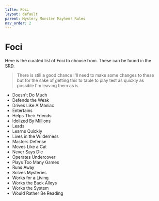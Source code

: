 ```yaml
---
title: Foci
layout: default
parent: Mystery Monster Mayhem! Rules
nav_order: 2
---
```

# Foci
Here is the curated list of Foci to choose from. These can be found in the [SRD](https://screwtapello.gitlab.io/cypher-system-reference/focus.html).

> There is still a good chance I'll need to make some changes to these but for the sake of getting this to table to play test as quickly as possible I'm leaving them as is.

- Doesn't Do Much
- Defends the Weak
- Drives Like A Maniac
- Entertains
- Helps Their Friends
- ldolized By Millions
- Leads
- Learns Quickly
- Lives in the Wilderness
- Masters Defense
- Moves Like a Cat
- Never Says Die
- Operates Undercover
- Plays Too Many Games
- Runs Away
- Solves Mysteries
- Works for a Living
- Works the Back Alleys
- Works the System
- Would Rather Be Reading
